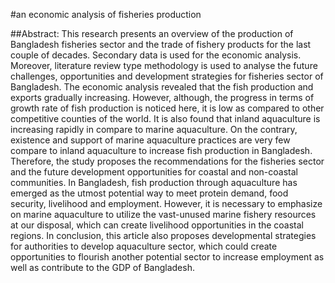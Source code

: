 #an economic analysis of fisheries production


##Abstract: This research presents an overview of the production of Bangladesh fisheries sector and the trade of fishery products for the last couple of decades. Secondary data is used for the economic analysis. Moreover, literature review type methodology is used to analyse the future challenges, opportunities and development strategies for fisheries sector of Bangladesh. The economic analysis revealed that the fish production and exports gradually increasing. However, although, the progress in terms of growth rate of fish production is noticed here, it is low as compared to other competitive counties of the world. It is also found that inland aquaculture is increasing rapidly in compare to marine aquaculture. On the contrary, existence and support of marine aquaculture practices are very few compare to inland aquaculture to increase fish production in Bangladesh. Therefore, the study proposes the recommendations for the fisheries sector and the future development opportunities for coastal and non-coastal communities. In Bangladesh, fish production through aquaculture has emerged as the utmost potential way to meet protein demand, food security, livelihood and employment. However, it is necessary to emphasize on marine aquaculture to utilize the vast-unused marine fishery resources at our disposal, which can create livelihood opportunities in the coastal regions. In conclusion, this article also proposes developmental strategies for authorities to develop aquaculture sector, which could create opportunities to flourish another potential sector to increase employment as well as contribute to the GDP of Bangladesh. 